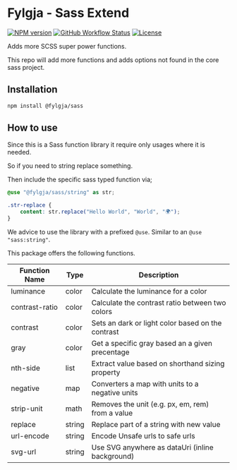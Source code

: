 # Fylgja - Sass Extend

[![NPM version](https://img.shields.io/npm/v/@fylgja/sass.svg)](https://www.npmjs.org/package/@fylgja/sass)
[![GitHub Workflow Status](https://img.shields.io/github/workflow/status/fylgja/sass/Test?color=%2343a047)](https://github.com/fylgja/sass/actions/workflows/test.yml)
[![License](https://img.shields.io/github/license/fylgja/sass?color=%23234&style=flat-square)](https://github.com/fylgja/sass/blob/main/LICENSE)

Adds more SCSS super power functions.

This repo will add more functions and adds options not found in the core sass project.

## Installation

```bash
npm install @fylgja/sass
```

## How to use

Since this is a Sass function library it require only usages where it is needed.

So if you need to string replace something.

Then include the specific sass typed function via;

```scss
@use "@fylgja/sass/string" as str;

.str-replace {
    content: str.replace("Hello World", "World", "🌍");
}
```

We advice to use the library with a prefixed `@use`.
Similar to an `@use "sass:string"`.

This package offers the following functions.

| Function Name  | Type   | Description                                       |
| -------------- | ------ | ------------------------------------------------- |
| luminance      | color  | Calculate the luminance for a color               |
| contrast-ratio | color  | Calculate the contrast ratio between two colors   |
| contrast       | color  | Sets an dark or light color based on the contrast |
| gray           | color  | Get a specific gray based an a given precentage   |
| nth-side       | list   | Extract value based on shorthand sizing property  |
| negative       | map    | Converters a map with units to a negative units   |
| strip-unit     | math   | Removes the unit (e.g. px, em, rem) from a value  |
| replace        | string | Replace part of a string with new value           |
| url-encode     | string | Encode Unsafe urls to safe urls                   |
| svg-url        | string | Use SVG anywhere as dataUri (inline background)   |
